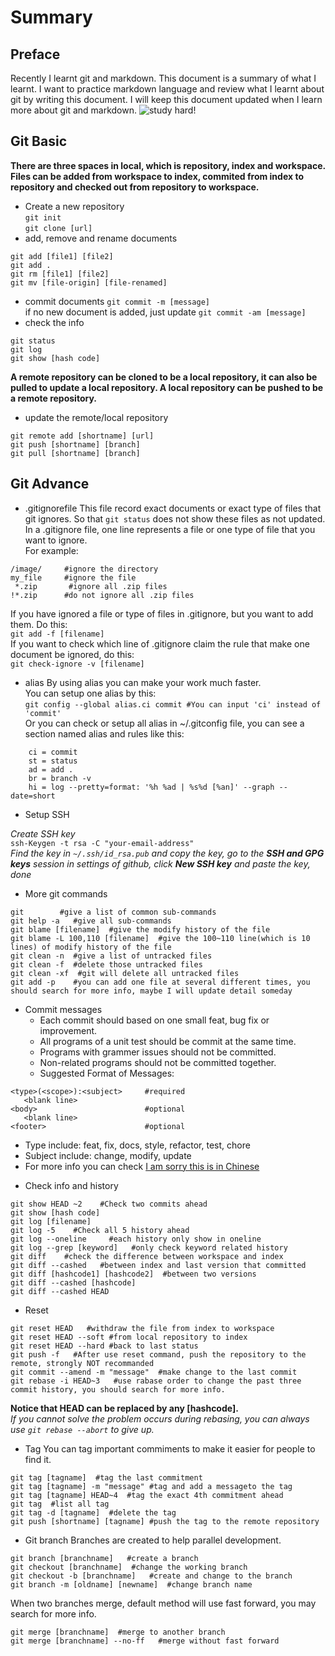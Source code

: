 # Summary

## Preface

Recently I learnt git and markdown. This document is a summary of what I learnt. I want to practice markdown language and review what I learnt about git by writing this document. I will keep this document updated when I learn more about git and markdown. 
![study hard!](https://github.com/QianleLi/Markdown/image/study_hard.jpg)

## Git Basic

**There are three spaces in local, which is repository, index and workspace. Files can be added from workspace to index, commited from index to repository and checked out from repository to workspace.**
- Create a new repository  
`git init`  
`git clone [url]`
- add, remove and rename documents
```
git add [file1] [file2]
git add .
git rm [file1] [file2]
git mv [file-origin] [file-renamed]
```
- commit documents
`git commit -m [message]`  
if no new document is added, just update
`git commit -am [message]`
- check the info
```
git status
git log
git show [hash code]
```

**A remote repository can be cloned to be a local repository, it can also be pulled to update a local repository. A local repository can be pushed to be a remote repository.**
- update the remote/local repository
```
git remote add [shortname] [url]
git push [shortname] [branch]
git pull [shortname] [branch]
```

## Git Advance

- .gitignorefile
This file record exact documents or exact type of files that git ignores. So that `git status` does not show these files as not updated.   
In a .gitignore file, one line represents a file or one type of file that you want to ignore.  
For example:  
```
/image/     #ignore the directory
my_file     #ignore the file
 *.zip       #ignore all .zip files
!*.zip      #do not ignore all .zip files
```
If you have ignored a file or type of files in .gitignore, but you want to add them. Do this:  
`git add -f [filename]`  
If you want to check which line of .gitignore claim the rule that make one document be ignored, do this:  
`git check-ignore -v [filename]`  

- alias
By using alias you can make your work much faster.  
You can setup one alias by this:  
`git config --global alias.ci commit #You can input 'ci' instead of 'commit'`  
Or you can check or setup all alias in ~/.gitconfig file, you can see a section named alias and rules like this:  
```
    ci = commit
	st = status
	ad = add .
	br = branch -v
	hi = log --pretty=format: '%h %ad | %s%d [%an]' --graph --date=short
```

- Setup SSH 

*Create SSH key*  
`ssh-Keygen -t rsa -C "your-email-address"`  
*Find the key in `~/.ssh/id_rsa.pub` and copy the key, go to the **SSH and GPG keys** session in settings of github, click **New SSH key** and paste the key, done*  

- More git commands
```
git        #give a list of common sub-commands
git help -a   #give all sub-commands
git blame [filename]  #give the modify history of the file
git blame -L 100,110 [filename]  #give the 100~110 line(which is 10 lines) of modify history of the file
git clean -n  #give a list of untracked files
git clean -f  #delete those untracked files
git clean -xf  #git will delete all untracked files
git add -p    #you can add one file at several different times, you should search for more info, maybe I will update detail someday
```

- Commit messages
  * Each commit should based on one small feat, bug fix or improvement.
  * All programs of a unit test should be commit at the same time.
  * Programs with grammer issues should not be committed.
  * Non-related programs should not be committed together.
  * Suggested Format of Messages:
```
<type>(<scope>):<subject>     #required
   <blank line>
<body>                        #optional
   <blank line>
<footer>                      #optional
```
  * Type include: feat, fix, docs, style, refactor, test, chore
  * Subject include: change, modify, update
  * For more info you can check [I am sorry this is in Chinese](http://www.ruanyifeng.com/blog/2016/01/commit_message_change_log.html)

- Check info and history
```
git show HEAD ~2    #Check two commits ahead
git show [hash code]
git log [filename]
git log -5    #Check all 5 history ahead
git log --oneline     #each history only show in oneline
git log --grep [keyword]   #only check keyword related history
git diff    #check the difference between workspace and index
git diff --cashed   #between index and last version that committed
git diff [hashcode1] [hashcode2]  #between two versions
git diff --cashed [hashcode]
git diff --cashed HEAD
```
- Reset
```
git reset HEAD   #withdraw the file from index to workspace
git reset HEAD --soft #from local repository to index
git reset HEAD --hard #back to last status
git push -f   #After use reset command, push the repository to the remote, strongly NOT recommanded
git commit --amend -m "message"  #make change to the last commit
git rebase -i HEAD~3   #use rabase order to change the past three commit history, you should search for more info.
```

**Notice that HEAD can be replaced by any [hashcode].**  
*If you cannot solve the problem occurs during rebasing, you can always use `git rebase --abort` to give up.*

- Tag
You can tag important commiments to make it easier for people to find it.
```
git tag [tagname]  #tag the last commitment
git tag [tagname] -m "message" #tag and add a messageto the tag
git tag [tagname] HEAD~4  #tag the exact 4th commitment ahead
git tag  #list all tag
git tag -d [tagname]  #delete the tag
git push [shortname] [tagname] #push the tag to the remote repository
```

- Git branch
Branches are created to help parallel development. 
```
git branch [branchname]   #create a branch
git checkout [branchname]  #change the working branch
git checkout -b [branchname]   #create and change to the branch
git branch -m [oldname] [newname]  #change branch name
```
When two branches merge, default method will use fast forward, you may search for more info.
```
git merge [branchname]  #merge to another branch
git merge [branchname] --no-ff   #merge without fast forward
```
